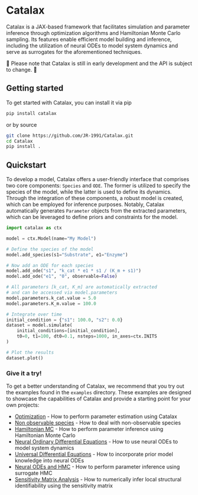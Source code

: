 # Catalax

Catalax is a JAX-based framework that facilitates simulation and parameter inference through optimization algorithms and
Hamiltonian Monte Carlo sampling. Its features enable efficient model building and inference, including the utilization
of neural ODEs to model system dynamics and serve as surrogates for the aforementioned techniques.

🚧 Please note that Catalax is still in early development and the API is subject to change. 🚧

## Getting started

To get started with Catalax, you can install it via pip

```bash
pip install catalax
```

or by source

```bash
git clone https://github.com/JR-1991/Catalax.git
cd Catalax
pip install .
```

## Quickstart

To develop a model, Catalax offers a user-friendly interface that comprises two core components: `Species` and `ODE`.
The former is utilized to specify the species of the model, while the latter is used to define its dynamics. Through the
integration of these components, a robust model is created, which can be employed for inference purposes. Notably,
Catalax automatically generates `Parameter` objects from the extracted parameters, which can be leveraged to define
priors and constraints for the model.

```python
import catalax as ctx

model = ctx.Model(name="My Model")

# Define the species of the model
model.add_species(s1="Substrate", e1="Enzyme")

# Now add an ODE for each species
model.add_ode("s1", "k_cat * e1 * s1 / (K_m + s1)")
model.add_ode("e1", "0", observable=False)

# All parameters [k_cat, K_m] are automatically extracted
# and can be accessed via model.parameters
model.parameters.k_cat.value = 5.0
model.parameters.K_m.value = 100.0

# Integrate over time
initial_condition = {"s1": 100.0, "s2": 0.0}
dataset = model.simulate(
    initial_conditions=[initial_condition],
    t0=0, t1=100, dt0=0.1, nsteps=1000, in_axes=ctx.INITS
)

# Plot the results
dataset.plot()

```

### Give it a try!

To get a better understanding of Catalax, we recommend that you try out the examples found in the `examples` directory.
These examples are designed to showcase the capabilities of Catalax and provide a starting point for your own projects:

* [Optimization](/examples/Optimization.ipynb) - How to perform parameter estimation using Catalax
* [Non observable species](/examples/NonObservableSpecies.ipynb) - How to deal with non-observable species
* [Hamiltonian MC](/examples/HMC.ipynb) - How to perform parameter inference using Hamiltonian Monte Carlo
* [Neural Ordinary Differential Equations](/examples/NeuralODE.ipynb) - How to use neural ODEs to model system dynamics
* [Universal Differential Equations](/examples/UniversalODE.ipynb) - How to incorporate prior model knowledge into
  neural ODEs
* [Neural ODEs and HMC](/examples/SurrogateHMC.ipynb) - How to perform parameter inference using surrogate HMC
* [Sensitivity Matrix Analysis](/examples/SensitivityMatrixAnalysis.ipynb) - How to numerically infer local structural
  identifiability using the sensitivity matrix
